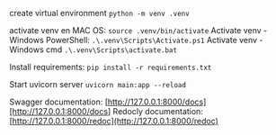 create virtual environment
`python -m venv .venv`

activate venv en MAC OS:
`source .venv/bin/activate`
Activate venv - Windows PowerShell:
`.\.venv\Scripts\Activate.ps1`
Activate venv - Windows cmd 
`.\.venv\Scripts\activate.bat`

Install requirements:
`pip install -r requirements.txt`

Start uvicorn server
`uvicorn main:app --reload`

Swagger documentation: [http://127.0.0.1:8000/docs][http://127.0.0.1:8000/docs]
Redocly documentation: [http://127.0.0.1:8000/redoc](http://127.0.0.1:8000/redoc)